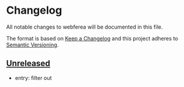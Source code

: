 # Changelog
All notable changes to webferea will be documented in this file.

The format is based on [Keep a Changelog](http://keepachangelog.com/en/1.0.0/)
and this project adheres to [Semantic Versioning](http://semver.org/spec/v2.0.0.html).

## [Unreleased]

- entry: filter out <script> tags with src outside the posts domain
- db: catch error, if database is not synced yet
- auth: check if the username and password values in the config are not empty
- helpers: don't crash if last_updated file was not found
- client: add --verbose parameter to enable debug outputs
- theme: remove padding in flash message

## [2.1.0] - 2021-04-01

- filter iframes out of the items, because they cause trouble
- change relative urls in posts to absolute posts
- change action buttons from post to get (where possible)
- make header and footer sticky
- add status in footer

## 2.0.0 - 2021-03-28

- Refactor whole application
- New design and layout
- Replace ssh sync with http-basicauth

## 1.0.0 - 2017-07-26

- Initial release

[Unreleased]: https://github.com/CydNoxzed/webferea2/compare/2.1.0...HEAD
[2.1.0]: https://github.com/CydNoxzed/webferea2/compare/2.0.0...2.1.0
